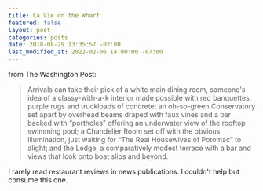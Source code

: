```yaml
---
title: La Vie on the Wharf
featured: false
layout: post
categories: posts
date: 2018-08-29 13:35:57 -07:00
last_modified_at: 2022-02-06 14:00:00 -07:00
---
```


from The Washington Post:

> Arrivals can take their pick of a white main dining room, someone's idea of a classy-with-a-k interior made possible with red banquettes, purple rugs and truckloads of concrete; an oh-so-green Conservatory set apart by overhead beams draped with faux vines and a bar backed with “portholes” offering an underwater view of the rooftop swimming pool; a Chandelier Room set off with the obvious illumination, just waiting for “The Real Housewives of Potomac” to alight; and the Ledge, a comparatively modest terrace with a bar and views that look onto boat slips and beyond.

I rarely read restaurant reviews in news publications. I couldn't help but consume this one.

